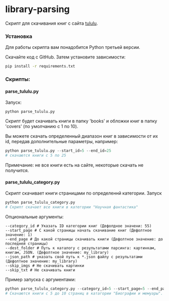 # library-parsing
Скрипт для скачивания книг с сайта [tululu](https://tululu.org/).
### Установка
Для работы скрипта вам понадобится Python третьей версии.

Скачайте код с GitHub. Затем установите зависимости:

```sh
pip install -r requirements.txt
```
### Скрипты:
#### parse_tululu.py
Запуск:
```
python parse_tululu.py
```
Скрипт будет скачивать книги в папку 'books' и обложки книг в папку 'covers' (по умолчанию с 1 по 10).

Вы можете скачать определенный диапазон книг в зависимости от их id, передав дополнительные параметры, например:
``` python
python parse_tululu.py --start_id=5 --end_id=25
# скачаются книги с 5 по 25
```
Примечание: не все книги есть на сайте, некоторые скачать не получится.
#### parse_tululu_category.py
Скрипт скачивает книги страницами по определеннй категории.
Запуск 
``` python
python parse_tululu_category.py
# Скрипт скачает все книги в категории "Научная фантастика"
```

Опциональные аргументы:
```
--category_id # Указать ID категории книг (Дефолдное значени: 55)
--start_page # С какой страницы начать скачивание книг (Дефолтное значение: 1) 
--end_page # До какой страницы скачивать книги (Дефолтное значение: до последней страницы) 
--dest_folder # Путь к каталогу с результатами парсинга: картинкам, книгам, JSON. (Дефолтное значение: my_library)
--json_path # указать свой путь к *.json файлу с результатами (Дефолтное значение: my_library)
--skip_imgs # Не скачивать картинки  
--skip_txt # Не скачивать книги 
```
Пример запуска с аргументами:
``` python
python parse_tululu_category.py --category_id=5 --start_page=5 --end_page=10 --skip_imgs
# Скачаются книги с 5 до 10 страниц в катагории "Биографии и мемуары". Картинки не скачаются.
```

